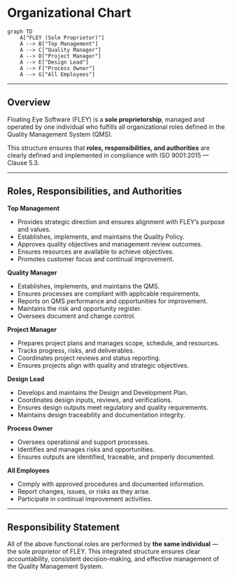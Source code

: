 # **Organizational Chart**

```mermaid
graph TD
    A["FLEY (Sole Proprietor)"]
    A --> B["Top Management"]
    A --> C["Quality Manager"]
    A --> D["Project Manager"]
    A --> E["Design Lead"]
    A --> F["Process Owner"]
    A --> G["All Employees"]
```

---

## Overview

Floating Eye Software (FLEY) is a **sole proprietorship**, managed and operated by one individual who fulfills all organizational roles defined in the Quality Management System (QMS).

This structure ensures that **roles, responsibilities, and authorities** are clearly defined and implemented in compliance with ISO 9001:2015 — Clause 5.3.

---

## Roles, Responsibilities, and Authorities

**Top Management**

* Provides strategic direction and ensures alignment with FLEY’s purpose and values.
* Establishes, implements, and maintains the Quality Policy.
* Approves quality objectives and management review outcomes.
* Ensures resources are available to achieve objectives.
* Promotes customer focus and continual improvement.

**Quality Manager**

* Establishes, implements, and maintains the QMS.
* Ensures processes are compliant with applicable requirements.
* Reports on QMS performance and opportunities for improvement.
* Maintains the risk and opportunity register.
* Oversees document and change control.

**Project Manager**

* Prepares project plans and manages scope, schedule, and resources.
* Tracks progress, risks, and deliverables.
* Coordinates project reviews and status reporting.
* Ensures projects align with quality and strategic objectives.

**Design Lead**

* Develops and maintains the Design and Development Plan.
* Coordinates design inputs, reviews, and verifications.
* Ensures design outputs meet regulatory and quality requirements.
* Maintains design traceability and documentation integrity.

**Process Owner**

* Oversees operational and support processes.
* Identifies and manages risks and opportunities.
* Ensures outputs are identified, traceable, and properly documented.

**All Employees**

* Comply with approved procedures and documented information.
* Report changes, issues, or risks as they arise.
* Participate in continual improvement activities.

---

## Responsibility Statement

All of the above functional roles are performed by **the same individual** — the sole proprietor of FLEY.
This integrated structure ensures clear accountability, consistent decision-making, and effective management of the Quality Management System.
